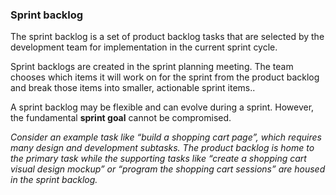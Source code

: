 ### Sprint backlog

The sprint backlog is a set of product backlog tasks that are selected by the development team for implementation in the current sprint cycle.

Sprint backlogs are created in the sprint planning meeting. The team chooses which items it will work on for the sprint from the product backlog and break those items into smaller, actionable sprint items..

A sprint backlog may be flexible and can evolve during a sprint. However, the fundamental **sprint goal** cannot be compromised.

*Consider an example task like “build a shopping cart page”, which requires many design and development subtasks. The product backlog is home to the primary task while the supporting tasks like “create a shopping cart visual design mockup” or “program the shopping cart sessions” are housed in the sprint backlog.*
